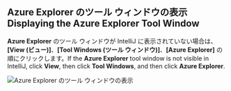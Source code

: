 ## <a name="displaying-the-azure-explorer-tool-window"></a><span data-ttu-id="79df0-101">Azure Explorer のツール ウィンドウの表示</span><span class="sxs-lookup"><span data-stu-id="79df0-101">Displaying the Azure Explorer Tool Window</span></span>

<span data-ttu-id="79df0-102">**Azure Explorer** のツール ウィンドウが IntelliJ に表示されていない場合は、**[View (ビュー)]**、**[Tool Windows (ツール ウィンドウ)]**、**[Azure Explorer]** の順にクリックします。</span><span class="sxs-lookup"><span data-stu-id="79df0-102">If the **Azure Explorer** tool window is not visible in IntelliJ, click **View**, then click **Tool Windows**, and then click **Azure Explorer**.</span></span>

![Azure Explorer のツール ウィンドウの表示](../media/azure-toolkit-for-intellij-show-azure-explorer/show-az-exp-01.png)

